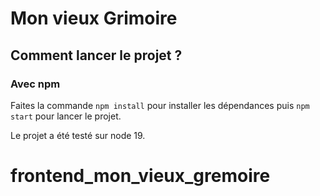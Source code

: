 # Mon vieux Grimoire

## Comment lancer le projet ?

### Avec npm

Faites la commande `npm install` pour installer les dépendances puis `npm start` pour lancer le projet.

Le projet a été testé sur node 19.
# frontend_mon_vieux_gremoire
